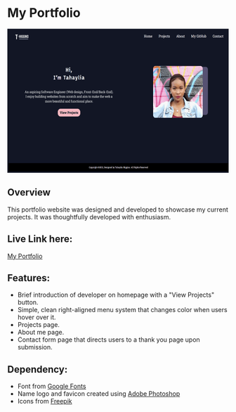 # My Portfolio
<p align="center">
  <img src="images/portfolio-demo1-1.gif" width="600px" height="328px">
</p>

<h2>Overview</h2>
<p>This portfolio website was designed and developed to showcase my current projects. It was thoughtfully developed with enthusiasm.</p> 

<h2>Live Link here:</h2> 
<a href="https://th876.github.io/Portfolio/">My Portfolio</a>

<h2>Features:</h2> 
<ul>
  <li>Brief introduction of developer on homepage with a "View Projects" button.</li>
  <li>Simple, clean right-aligned menu system that changes color when users hover over it.</li>
  <li>Projects page.</li>
  <li>About me page.</li>
  <li>Contact form page that directs users to a thank you page upon submission.</li>
</ul>

<h2>Dependency:</h2>
<ul>
  <li>Font from <a href="https://fonts.google.com/">Google Fonts</a></li>
  <li>Name logo and favicon created using <a href="https://www.adobe.com/products/photoshop.html?sdid=KKQIN&mv=search&kw=photoshop&ef_id=Cj0KCQjw4v2EBhCtARIsACan3nzWa02yHOxxhoA2qyth0Ccx23VW6QLSgtmysrlXsdK-F58df6NXpr0aAmSXEALw_wcB:G:s&s_kwcid=AL!3085!3!442365419729!e!!g!!adobe%20photoshop%20home&gclid=Cj0KCQjw4v2EBhCtARIsACan3nzWa02yHOxxhoA2qyth0Ccx23VW6QLSgtmysrlXsdK-F58df6NXpr0aAmSXEALw_wcB">Adobe Photoshop</a></li> 
  <li>Icons from <a href="https://www.freepik.com/">Freepik</a></li>
</ul>
